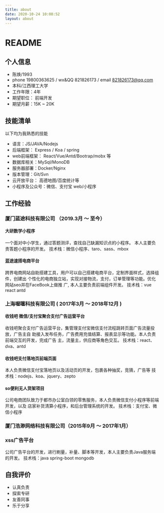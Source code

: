 ```yaml
---
title: about
date: 2020-10-24 10:08:52
layout: about
---
```


# README

## 个⼈信息

- 陈焕/1993
- phone 19800363625 / wx&QQ 821826173 / email 821826173@qq.com
- 本科/江⻄理⼯⼤学
- ⼯作年限：4年
- 期望职位： 前端开发
- 期望⽉薪：15K ~ 20K


## 技能清单
以下均为我熟悉的技能
- 语⾔：JS/JAVA/Nodejs
- 后端框架： Express / Koa / spring
- web前端框架： React/Vue/Antd/Bootrap/mobx 等
- 数据库相关：MySql/MonoDB
- 服务器部署：Docker/Nginx
- 版本管理：Git/Svn
- 云开放平台： ⾼德地图/百度统计等
- ⼩程序及公众号：微信、⽀付宝 web/⼩程序


## ⼯作经验

### 厦⻔蓝途科技有限公司 （2019.3⽉ ～ 至今）

#### 大研数学小程序
一个面对中小学生，通过答题测评，查找自己缺漏知识点的小程序。
本⼈主要负责答题小程序的开发。
技术栈：微信小程序、taro、sass、mbox

#### 蓝途速搭电商平台
跨界电商⽹站⾃助搭建⼯具，⽤户可以⾃⼰搭建电商平台，定制界⾯样式，选择组件，创建出
个性化的电商独立站，实现对接物流，⽀付，订单管理等功能。优化⽹站seo并在FaceBook上做推
⼴,
本⼈主要负责前端组件开发。
技术栈：vue react antd


### 上海喔噻科技有限公司 ( 2017年3⽉ ～ 2018年12⽉ )
#### 收钱吧 微信/⽀付宝聚合⽀付⼴告运营平台
收钱吧聚合⽀付⼴告运营平台，集管理⽀付宝微信⽀付流程跳转⻚⾯⼴告流量投放，⼴告主⾃
助接⼊发布任务，⼴告费⽤充值结算、报表显示等功能。本⼈负责前端交互的开发，完成⼴告
主，流量主，供应商等⻆⾊交互。
技术栈：react、dva、antd


#### 收钱吧⽀付落地⻚前端⻚⾯
本⼈负责微信⽀付宝落地⻚以及活动⻚的开发，包裹各种抽奖，竞猜，⼴告等
技术栈：nodejs、koa、jquery、zepto 


#### so便利⽆⼈货架项⽬
公司电商团队致⼒于都市办公室⽩领的零售服务，本⼈负责微信⽀付⼩程序等前端开发，以及
店家补货清算⼩程序，和后台管理系统的开发。
技术栈：支付宝、微信小程序


### 厦⻔浩渺⽹络科技有限公司（2015年9⽉ ～ 2017年1⽉）
### xss⼴告平台
公司⼴告平台的开发，进⾏刷量，补量、脚本等开发，本⼈主要负责Java服务端的开发。
技术栈：java spring-boot mongodb 

## ⾃我评价
- 认真负责
- 探索专研
- 友善同事
- 乐于分享





